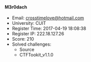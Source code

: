 #### M3r0dach  

* Email: crosstimelove@hotmail.com  
* University: CUIT  
* Register Time: 2017-04-19 18:08:38  
* Register IP: 222.18.127.26  
* Score: 210  
* Solved challenges: 
  * Source  
  * CTFTookit_v1.1.0  
